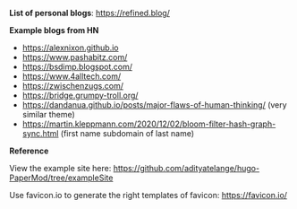 **List of personal blogs**: https://refined.blog/

**Example blogs from HN**
* https://alexnixon.github.io
* https://www.pashabitz.com/
* https://bsdimp.blogspot.com/
* https://www.4alltech.com/
* https://zwischenzugs.com/
* https://bridge.grumpy-troll.org/
* https://dandanua.github.io/posts/major-flaws-of-human-thinking/ (very similar theme)
* https://martin.kleppmann.com/2020/12/02/bloom-filter-hash-graph-sync.html (first name subdomain of last name)

**Reference**

View the example site here: https://github.com/adityatelange/hugo-PaperMod/tree/exampleSite

Use favicon.io to generate the right templates of favicon: https://favicon.io/
